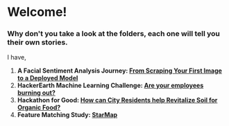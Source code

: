 # Welcome!
### Why don't you take a look at the folders, each one will tell you their own stories.<br>
I have,<br> 
1) **A Facial Sentiment Analysis Journey: [From Scraping Your First Image to a Deployed Model](https://github.com/gulmert89/projects/tree/main/facial_sentiment_analysis)**<br>
2) **HackerEarth Machine Learning Challenge: [Are your employees burning out?](https://github.com/gulmert89/projects/tree/main/burnout_rate)**<br>
3) **Hackathon for Good: [How can City Residents help Revitalize Soil for Organic Food?](https://github.com/gulmert89/projects/tree/main/hackathon_for_good_india)**<br>
4) **Feature Matching Study: [StarMap](https://github.com/gulmert89/projects/tree/main/starmap_feature_matching)**<br>
